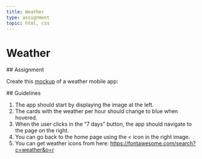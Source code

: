```yaml
---
title: Weather
type: assignment
topic: html, css
---
```


# Weather

## Assignment

Create this [mockup](./assets/weather.png) of a weather mobile app:

## Guidelines

1. The app should start by displaying the image at the left.
2. The cards with the weather per hour should change to blue when hovered.
3. When the user clicks in the “7 days” button, the app should navigate to the page on the right.
4. You can go back to the home page using the < icon in the right image.
5. You can get weather icons from here: https://fontawesome.com/search?c=weather&o=r

